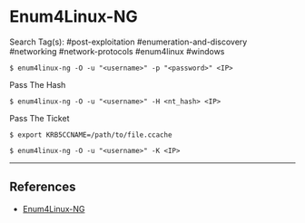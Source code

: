# Enum4Linux-NG

Search Tag(s): #post-exploitation #enumeration-and-discovery #networking #network-protocols #enum4linux #windows

```
$ enum4linux-ng -O -u "<username>" -p "<password>" <IP>
```

Pass The Hash

```
$ enum4linux-ng -O -u "<username>" -H <nt_hash> <IP>
```

Pass The Ticket

```
$ export KRB5CCNAME=/path/to/file.ccache

$ enum4linux-ng -O -u "<username>" -K <IP>
```

---
## References

- [Enum4Linux-NG](https://github.com/cddmp/enum4linux-ng)
